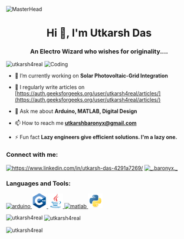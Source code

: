 ![MasterHead](https://user-images.githubusercontent.com/74038190/225813708-98b745f2-7d22-48cf-9150-083f1b00d6c9.gif)
<h1 align="center">Hi 👋, I'm Utkarsh Das</h1>
<h3 align="center">An Electro Wizard who wishes for originality....</h3>
<img align="right" alt="Coding" width="400" src="https://i.pinimg.com/originals/7a/0b/4f/7a0b4f742b92919726200e17c64a3c6f.gif">


<p align="left"> <img src="https://komarev.com/ghpvc/?username=utkarsh4real&label=Profile%20views&color=0e75b6&style=flat" alt="utkarsh4real" /> </p>

- 🔭 I’m currently working on **Solar Photovoltaic-Grid Integration**

- 📝 I regularly write articles on [https://auth.geeksforgeeks.org/user/utkarsh4real/articles/](https://auth.geeksforgeeks.org/user/utkarsh4real/articles/)

- 💬 Ask me about **Arduino, MATLAB, Digital Design**

- 📫 How to reach me **utkarshbaronyx@gmail.com**

- ⚡ Fun fact **Lazy engineers give efficient solutions. I'm a lazy one.**

<h3 align="left">Connect with me:</h3>
<p align="left">
<a href="https://linkedin.com/in/https://www.linkedin.com/in/utkarsh-das-4291a7269/" target="blank"><img align="center" src="https://raw.githubusercontent.com/rahuldkjain/github-profile-readme-generator/master/src/images/icons/Social/linked-in-alt.svg" alt="https://www.linkedin.com/in/utkarsh-das-4291a7269/" height="30" width="40" /></a>
<a href="https://instagram.com/_.baronyx._" target="blank"><img align="center" src="https://raw.githubusercontent.com/rahuldkjain/github-profile-readme-generator/master/src/images/icons/Social/instagram.svg" alt="_.baronyx._" height="30" width="40" /></a>
</p>

<h3 align="left">Languages and Tools:</h3>
<p align="left"> <a href="https://www.arduino.cc/" target="_blank" rel="noreferrer"> <img src="https://cdn.worldvectorlogo.com/logos/arduino-1.svg" alt="arduino" width="40" height="40"/> </a> <a href="https://www.w3schools.com/cpp/" target="_blank" rel="noreferrer"> <img src="https://raw.githubusercontent.com/devicons/devicon/master/icons/cplusplus/cplusplus-original.svg" alt="cplusplus" width="40" height="40"/> </a> <a href="https://www.java.com" target="_blank" rel="noreferrer"> <img src="https://raw.githubusercontent.com/devicons/devicon/master/icons/java/java-original.svg" alt="java" width="40" height="40"/> </a> <a href="https://www.mathworks.com/" target="_blank" rel="noreferrer"> <img src="https://upload.wikimedia.org/wikipedia/commons/2/21/Matlab_Logo.png" alt="matlab" width="40" height="40"/> </a> <a href="https://www.python.org" target="_blank" rel="noreferrer"> <img src="https://raw.githubusercontent.com/devicons/devicon/master/icons/python/python-original.svg" alt="python" width="40" height="40"/> </a> </p>

<p><img align="left" src="https://github-readme-stats.vercel.app/api/top-langs?username=utkarsh4real&show_icons=true&locale=en&layout=compact" alt="utkarsh4real" /></p>

<p>&nbsp;<img align="center" src="https://github-readme-stats.vercel.app/api?username=utkarsh4real&show_icons=true&locale=en" alt="utkarsh4real" /></p>

<p><img align="center" src="https://github-readme-streak-stats.herokuapp.com/?user=utkarsh4real&" alt="utkarsh4real" /></p>
